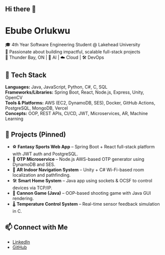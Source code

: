 ## Hi there 👋
# Ebube Orlukwu

🎓 4th Year Software Engineering Student @ Lakehead University  
🚀 Passionate about building impactful, scalable full-stack projects  
📍 Thunder Bay, ON | 🧠 AI | ☁️ Cloud | 🛠️ DevOps  

## 🔧 Tech Stack

**Languages:** Java, JavaScript, Python, C#, C, SQL  
**Frameworks/Libraries:** Spring Boot, React, Node.js, Express, Unity, OpenCV  
**Tools & Platforms:** AWS (EC2, DynamoDB, SES), Docker, GitHub Actions, PostgreSQL, MongoDB, Vercel  
**Concepts:** OOP, REST APIs, CI/CD, JWT, Microservices, AR, Machine Learning  

## 🧩 Projects (Pinned)
- ⚽ **Fantasy Sports Web App** – Spring Boot + React full-stack platform with JWT auth and PostgreSQL.
- 🔐 **OTP Microservice** – Node.js AWS-based OTP generator using DynamoDB and SES.
- 🧭 **AR Indoor Navigation System** – Unity + C# Wi-Fi-based room localization and pathfinding.
- 🛠️ **Smart Home System** – Java app using sockets & OCSF to control devices via TCP/IP.
- 🎯 **Cannon Game (Java)** – OOP-based shooting game with Java GUI rendering.
- 🌡️ **Temperature Control System** – Real-time sensor feedback simulation in C.

## 📫 Connect with Me
- [LinkedIn](https://www.linkedin.com/in/ebube-david-orlukwu-0960b9287/)
- [GitHub](https://github.com/EbubeOrlukwu)

<!--
**EbubeOrlukwu/EbubeOrlukwu** is a ✨ _special_ ✨ repository because its `README.md` (this file) appears on your GitHub profile.

Here are some ideas to get you started:

- 🔭 I’m currently working on ...
- 🌱 I’m currently learning ...
- 👯 I’m looking to collaborate on ...
- 🤔 I’m looking for help with ...
- 💬 Ask me about ...
- 📫 How to reach me: ...
- 😄 Pronouns: ...
- ⚡ Fun fact: ...
-->
